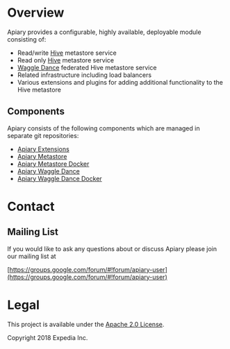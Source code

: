 
# Overview

Apiary provides a configurable, highly available, deployable module consisting of:
* Read/write [Hive](https://hive.apache.org) metastore service
* Read only [Hive](https://hive.apache.org) metastore service
* [Waggle Dance](https://github.com/HotelsDotCom/waggle-dance) federated Hive metastore service
* Related infrastructure including load balancers
* Various extensions and plugins for adding additional functionality to the Hive metastore

## Components
Apiary consists of the following components which are managed in separate git repositories:
* [Apiary Extensions](https://github.com/ExpediaInc/apiary-extensions)
* [Apiary Metastore](https://github.com/ExpediaInc/apiary-metastore)
* [Apiary Metastore Docker](https://github.com/ExpediaInc/apiary-metastore-docker)
* [Apiary Waggle Dance](https://github.com/ExpediaInc/apiary-waggledance)
* [Apiary Waggle Dance Docker](https://github.com/ExpediaInc/apiary-waggledance-docker)

# Contact

## Mailing List
If you would like to ask any questions about or discuss Apiary please join our mailing list at 

  [https://groups.google.com/forum/#!forum/apiary-user](https://groups.google.com/forum/#!forum/apiary-user)

# Legal
This project is available under the [Apache 2.0 License](http://www.apache.org/licenses/LICENSE-2.0.html).

Copyright 2018 Expedia Inc.
